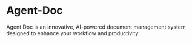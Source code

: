# Agent-Doc
Agent Doc is an innovative, AI-powered document management system designed to enhance your workflow and productivity
